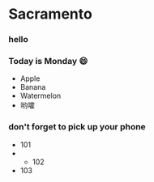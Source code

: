 # Sacramento
### hello
### Today is Monday :smile:

- Apple
- Banana
- Watermelon
- 哟嚯

### don't forget to pick up your phone
- 101
- - 102
- 103
